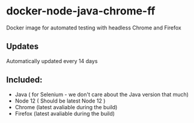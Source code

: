 # docker-node-java-chrome-ff
Docker image for automated testing with headless Chrome and Firefox

## Updates
Automatically updated every 14 days

## Included:
- Java ( for Selenium - we don't care about the Java version that much) 
- Node 12 ( Should be latest Node 12 ) 
- Chrome (latest avaliable during the build) 
- Firefox (latest avaliable during the build) 
